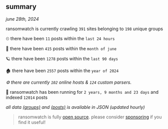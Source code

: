 
## summary
_june 28th, 2024_

ransomwatch is currently crawling `391` sites belonging to `198` unique groups

⏲ there have been `11` posts within the `last 24 hours`

🦈 there have been `415` posts within the `month of june`

🪐 there have been `1278` posts within the `last 90 days`

🏚 there have been `2557` posts within the `year of 2024`

_⚙️ there are currently `102` online hosts & `124` custom parsers._

🦕 ransomwatch has been running for `2 years, 9 months and 23 days` and indexed `12014` posts

_all data  [(groups)](http://ransomwhat.telemetry.ltd/groups) and [(posts)](http://ransomwhat.telemetry.ltd/posts) is available in JSON (updated hourly)_

> ransomwatch is fully [open source](https://github.com/joshhighet/ransomwatch#ransomwatch--). please consider [sponsoring](https://github.com/sponsors/joshhighet) if you find it useful!
